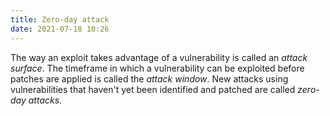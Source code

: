 ```yaml
---
title: Zero-day attack
date: 2021-07-18 10:26
---
```


The way an exploit takes advantage of a vulnerability is called an _attack
surface_. The timeframe in which a vulnerability can be exploited before patches
are applied is called the _attack window_. New attacks using vulnerabilities
that haven't yet been identified and patched are called _zero-day attacks_.
